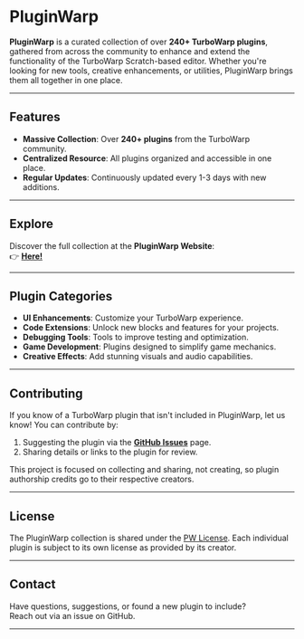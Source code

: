 # PluginWarp  

**PluginWarp** is a curated collection of over **240+ TurboWarp plugins**, gathered from across the community to enhance and extend the functionality of the TurboWarp Scratch-based editor. Whether you're looking for new tools, creative enhancements, or utilities, PluginWarp brings them all together in one place.  

---

## Features  

- **Massive Collection**: Over **240+ plugins** from the TurboWarp community.  
- **Centralized Resource**: All plugins organized and accessible in one place.  
- **Regular Updates**: Continuously updated every 1-3 days with new additions.  

---

## Explore  

Discover the full collection at the **PluginWarp Website**:  
👉 **[Here!](https://plugin-warp.github.io/PluginWarp)**  

---

## Plugin Categories  

- **UI Enhancements**: Customize your TurboWarp experience.  
- **Code Extensions**: Unlock new blocks and features for your projects.  
- **Debugging Tools**: Tools to improve testing and optimization.  
- **Game Development**: Plugins designed to simplify game mechanics.  
- **Creative Effects**: Add stunning visuals and audio capabilities.  

---

## Contributing  

If you know of a TurboWarp plugin that isn't included in PluginWarp, let us know! You can contribute by:  

1. Suggesting the plugin via the **[GitHub Issues](https://github.com/plugin-warp/pluginwarp/issues)** page.  
2. Sharing details or links to the plugin for review.  

This project is focused on collecting and sharing, not creating, so plugin authorship credits go to their respective creators.  

---

## License  

The PluginWarp collection is shared under the [PW License](LICENSE). Each individual plugin is subject to its own license as provided by its creator.  

---

## Contact  

Have questions, suggestions, or found a new plugin to include?  
Reach out via an issue on GitHub.  

---  

